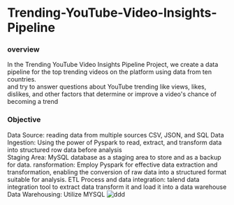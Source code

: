 # Trending-YouTube-Video-Insights-Pipeline
### overview
In the Trending YouTube Video Insights Pipeline Project, we create a data pipeline for the top trending videos on the platform using data from ten countries.  
and try to answer questions about YouTube trending like views, likes, dislikes, and other factors that determine or improve a video's chance of becoming a trend

### Objective
Data Source: reading data from multiple sources CSV, JSON, and SQL
Data Ingestion: Using the power of Pyspark to read, extract, and transform data into structured row data before analysis  
Staging Area: MySQL database as a staging area to store and as a backup for data.
ransformation: Employ Pyspark for effective data extraction and transformation, enabling the conversion of raw data into a structured format suitable for analysis.
ETL Process and data integration: talend data integration tool to extract data transform it and load it into a data warehouse
Data Warehousing: Utilize MYSQL 
![ddd](https://github.com/mostafaalaa00/Trending-YouTube-Video-Insights-Pipeline/assets/61460174/df7a6db4-083c-4806-b2a2-2e47dd167086)
